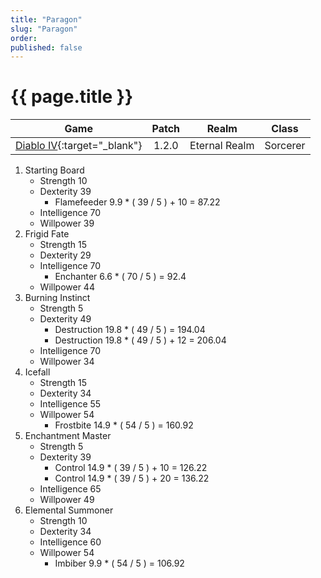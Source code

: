```yaml
---
title: "Paragon"
slug: "Paragon"
order: 
published: false
---
```


# {{ page.title }}

|                             Game                             | Patch |     Realm     |  Class   |
| :----------------------------------------------------------: | :---: | :-----------: | :------: |
| [Diablo IV](https://diablo4.blizzard.com/){:target="_blank"} | 1.2.0 | Eternal Realm | Sorcerer |

1. Starting Board
   - Strength 10
   - Dexterity 39
     - Flamefeeder 9.9 * ( 39 / 5 ) + 10 = 87.22
   - Intelligence 70
   - Willpower 39
2. Frigid Fate
   - Strength 15
   - Dexterity 29
   - Intelligence 70
     - Enchanter 6.6 * ( 70 / 5 ) = 92.4
   - Willpower 44
3. Burning Instinct
   - Strength 5
   - Dexterity 49
     - Destruction 19.8 * ( 49 / 5 ) = 194.04
     - Destruction 19.8 * ( 49 / 5 ) + 12 = 206.04
   - Intelligence 70
   - Willpower 34
4. Icefall
   - Strength 15
   - Dexterity 34
   - Intelligence 55
   - Willpower 54
     - Frostbite 14.9 * ( 54 / 5 ) = 160.92
5. Enchantment Master
   - Strength 5
   - Dexterity 39
     - Control 14.9 * ( 39 / 5 ) + 10 = 126.22
     - Control 14.9 * ( 39 / 5 ) + 20 = 136.22
   - Intelligence 65
   - Willpower 49
6. Elemental Summoner
   - Strength 10
   - Dexterity 34
   - Intelligence 60
   - Willpower 54
     - Imbiber 9.9 * ( 54 / 5 ) = 106.92

